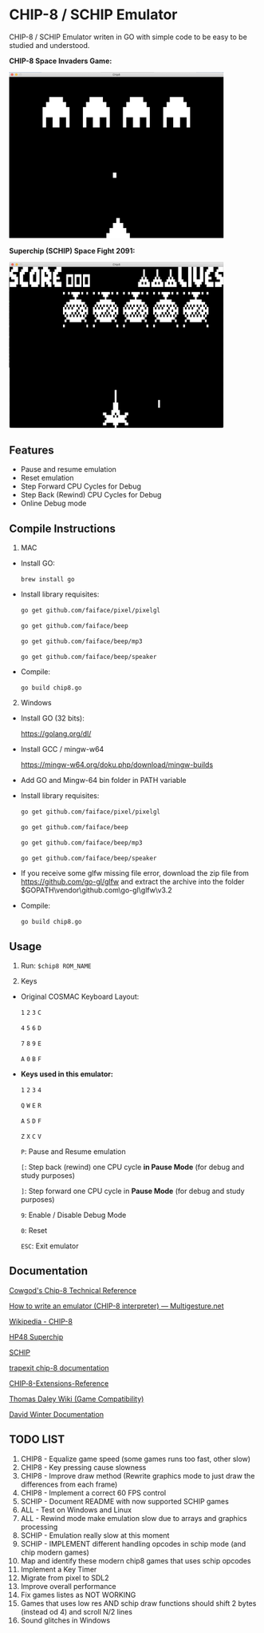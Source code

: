 # CHIP-8 / SCHIP Emulator

CHIP-8 / SCHIP Emulator writen in GO with simple code to be easy to be studied and understood.

**CHIP-8 Space Invaders Game:**

<img width="430" alt="invaders" src="https://github.com/cassianoperin/CHIP-8_GO/blob/master/images/invaders.png">

**Superchip (SCHIP) Space Fight 2091:**

<img width="430" alt="invaders" src="https://github.com/cassianoperin/CHIP-8_GO/blob/master/images/spacefight2091.png">

## Features
* Pause and resume emulation
* Reset emulation
* Step Forward CPU Cycles for Debug
* Step Back (Rewind) CPU Cycles for Debug
* Online Debug mode

## Compile Instructions

1) MAC
* Install GO:

	 `brew install go`

* Install library requisites:

	`go get github.com/faiface/pixel/pixelgl`

	`go get github.com/faiface/beep`

	`go get github.com/faiface/beep/mp3`

	`go get github.com/faiface/beep/speaker`

* Compile:

	`go build chip8.go`

2) Windows
* Install GO (32 bits):

	https://golang.org/dl/

* Install GCC / mingw-w64

	https://mingw-w64.org/doku.php/download/mingw-builds

* Add GO and Mingw-64 bin folder in PATH variable

* Install library requisites:

	`go get github.com/faiface/pixel/pixelgl`

	`go get github.com/faiface/beep`

	`go get github.com/faiface/beep/mp3`

	`go get github.com/faiface/beep/speaker`

* If you receive some glfw missing file error, download the zip file from https://github.com/go-gl/glfw and extract the archive into the folder $GOPATH\vendor\github.com\go-gl\glfw\v3.2

* Compile:

	`go build chip8.go`


## Usage

1. Run:
	`$chip8 ROM_NAME`

2. Keys
- Original COSMAC Keyboard Layout:

	`1` `2` `3` `C`

	`4` `5` `6` `D`

	`7` `8` `9` `E`

	`A` `0` `B` `F`

- **Keys used in this emulator:**

	`1` `2` `3` `4`

	`Q` `W` `E` `R`

	`A` `S` `D` `F`

	`Z` `X` `C` `V`

	`P`: Pause and Resume emulation

	`[`: Step back (rewind) one CPU cycle **in Pause Mode** (for debug and study purposes)

	`]`: Step forward one CPU cycle in **Pause Mode** (for debug and study purposes)

	`9`: Enable / Disable Debug Mode

	`0`: Reset

	`ESC`: Exit emulator


## Documentation
[Cowgod's Chip-8 Technical Reference](http://devernay.free.fr/hacks/chip8/C8TECH10.HTM#0.0)

[How to write an emulator (CHIP-8 interpreter) — Multigesture.net](http://www.multigesture.net/articles/how-to-write-an-emulator-chip-8-interpreter/)

[Wikipedia - CHIP-8](https://en.wikipedia.org/wiki/CHIP-8)

[HP48 Superchip](https://github.com/Chromatophore/HP48-Superchip)

[SCHIP](http://devernay.free.fr/hacks/chip8/schip.txt)

[trapexit chip-8 documentation](https://github.com/trapexit/chip-8_documentation)

[CHIP‐8-Extensions-Reference](https://github.com/mattmikolay/chip-8/wiki/CHIP%E2%80%908-Extensions-Reference)

[Thomas Daley Wiki (Game Compatibility)](https://github.com/tomdaley92/kiwi-8/issues/9)

[David Winter Documentation](http://vanbeveren.byethost13.com/stuff/CHIP8.pdf?i=2)



## TODO LIST

1. CHIP8 - Equalize game speed (some games runs too fast, other slow)
2. CHIP8 - Key pressing cause slowness
3. CHIP8 - Improve draw method (Rewrite graphics mode to just draw the differences from each frame)
4. CHIP8 - Implement a correct 60 FPS control
5. SCHIP - Document README with now supported SCHIP games
6. ALL - Test on Windows and Linux
7. ALL - Rewind mode make emulation slow due to arrays and graphics processing
8. SCHIP - Emulation really slow at this moment
9. SCHIP - IMPLEMENT different handling opcodes in schip mode (and chip modern games)
10. Map and identify these modern chip8 games that uses schip opcodes
11. Implement a Key Timer
12. Migrate from pixel to SDL2
13. Improve overall performance
14. Fix games listes as NOT WORKING
15. Games that uses low res AND schip draw functions should shift 2 bytes (instead od 4) and scroll N/2 lines
16. Sound glitches in Windows
